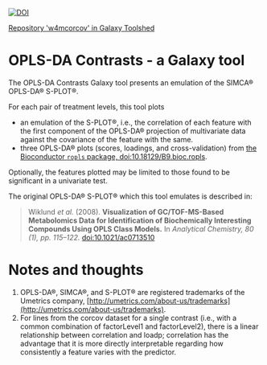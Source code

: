 [![DOI](https://zenodo.org/badge/106058128.svg)](https://zenodo.org/badge/latestdoi/106058128)

[Repository 'w4mcorcov' in Galaxy Toolshed](https://toolshed.g2.bx.psu.edu/repository?repository_id=96046af0e175c57d)


# OPLS-DA Contrasts - a Galaxy tool

The OPLS-DA Contrasts Galaxy tool presents an emulation of the SIMCA® OPLS-DA® S-PLOT®.

For each pair of treatment levels, this tool plots
- an emulation of the S-PLOT®, i.e., the correlation of each feature with the first component of the OPLS-DA® projection of multivariate data against the covariance of the feature with the same. 
- three OPLS-DA® plots (scores, loadings, and cross-validation) from [the Bioconductor `ropls` package, doi:10.18129/B9.bioc.ropls](https://dx.doi.org/10.18129/B9.bioc.ropls).  

Optionally, the features plotted may be limited to those found to be significant in a univariate test.

The original OPLS-DA® S-PLOT® which this tool emulates is described in:
> Wiklund *et al.* (2008). **Visualization of GC/TOF-MS-Based Metabolomics Data for Identification of Biochemically Interesting Compounds Using OPLS Class Models.** In *Analytical Chemistry, 80 (1), pp. 115–122.* [doi:10.1021/ac0713510](https://dx.doi.org/10.1021/ac0713510)

# Notes and thoughts

1. OPLS-DA®, SIMCA®, and S-PLOT® are registered trademarks of the Umetrics company, [http://umetrics.com/about-us/trademarks](http://umetrics.com/about-us/trademarks).
2. For lines from the corcov dataset for a single contrast (i.e., with a common combination of factorLevel1 and factorLevel2), there is a linear relationship between correlation and loadp; correlation has the advantage that it is more directly interpretable regarding how consistently a feature varies with the predictor.
